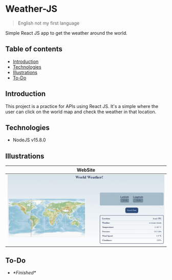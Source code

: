 # Weather-JS
> English not my first language

Simple React JS app to get the weather around the world.

## Table of contents
- [Introduction](#introduction)
- [Technologies](#technologies)
- [Illustrations](#illustrations)
- [To-Do](#to-do)

## Introduction
This project is a practice for APIs using React JS. It's a simple where the user can click on the world map and check the weather in that location.

## Technologies
- NodeJS v15.8.0

## Illustrations

| WebSite |
|:---:|
|![Tutorial](./readme/img_1.png)|


## To-Do
- *\*Finished\**